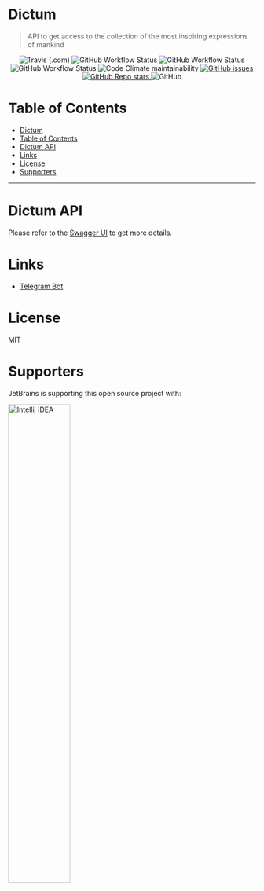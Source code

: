 # Dictum

> API to get access to the collection of the most inspiring expressions of mankind

<div align="center">
    <img alt="Travis (.com)" src="https://img.shields.io/travis/com/fisenkodv/dictum?style=for-the-badge">
    <img alt="GitHub Workflow Status" src="https://img.shields.io/github/workflow/status/fisenkodv/dictum/Publish%20API%20To%20GitHub?label=Publish%20API%20To%20GitHub&style=for-the-badge">
    <img alt="GitHub Workflow Status" src="https://img.shields.io/github/workflow/status/fisenkodv/dictum/Publish%20API%20To%20Docker?label=Publish%20API%20To%20Docker&style=for-the-badge">
    <img alt="GitHub Workflow Status" src="https://img.shields.io/github/workflow/status/fisenkodv/dictum/CodeQL?label=Code%20QL&style=for-the-badge">
    <img alt="Code Climate maintainability" src="https://img.shields.io/codeclimate/maintainability/fisenkodv/dictum?style=for-the-badge">
    <a href="https://github.com/fisenkodv/dictum/issues">
      <img alt="GitHub issues" src="https://img.shields.io/github/issues-raw/fisenkodv/dictum?style=for-the-badge">
    </a>
    <a href="https://github.com/fisenkodv/dictum/stargazers">
      <img alt="GitHub Repo stars" src="https://img.shields.io/github/stars/fisenkodv/dictum?style=for-the-badge">
    </a>
    <img alt="GitHub" src="https://img.shields.io/github/license/fisenkodv/dictum?style=for-the-badge">
</div>

# Table of Contents

- [Dictum](#dictum)
- [Table of Contents](#table-of-contents)
- [Dictum API](#dictum-api)
- [Links](#links)
- [License](#license)
- [Supporters](#supporters)

---

# Dictum API

Please refer to the [Swagger UI](https://api.fisenko.net/swagger-ui/) to get more details.

# Links

- [Telegram Bot](https://telegram.me/ExpressionsOfMankindBot)

# License

MIT

# Supporters

JetBrains is supporting this open source project with:

<p>
    <a href="https://www.jetbrains.com/idea/">
        <img alt="Intellij IDEA" width="50%" src="https://resources.jetbrains.com/storage/products/company/brand/logos/IntelliJ_IDEA.png">
    </a>
</p>
